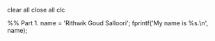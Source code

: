 clear all
close all
clc
 
%% Part 1.
name = 'Rithwik Goud Salloori';
fprintf('My name is %s.\n', name);

